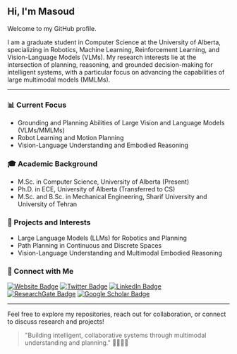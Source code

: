 ## Hi, I'm Masoud

Welcome to my GitHub profile.

I am a graduate student in Computer Science at the University of Alberta, specializing in Robotics, Machine Learning, Reinforcement Learning, and Vision-Language Models (VLMs). My research interests lie at the intersection of planning, reasoning, and grounded decision-making for intelligent systems, with a particular focus on advancing the capabilities of large multimodal models (MMLMs).

---

### 📊 Current Focus
- Grounding and Planning Abilities of Large Vision and Language Models (VLMs/MMLMs)
- Robot Learning and Motion Planning
- Vision-Language Understanding and Embodied Reasoning

### 🎓 Academic Background
- M.Sc. in Computer Science, University of Alberta (Present)
- Ph.D. in ECE, University of Alberta (Transferred to CS)
- M.Sc. and B.Sc. in Mechanical Engineering, Sharif University and University of Tehran

### 🚀 Projects and Interests
- Large Language Models (LLMs) for Robotics and Planning
- Path Planning in Continuous and Discrete Spaces
- Vision-Language Understanding and Multimodal Embodied Reasoning

### 💬 Connect with Me
[![Website Badge](https://img.shields.io/badge/Website-Portfolio-informational?style=flat&logo=google-chrome&logoColor=white&color=0D76A8)](https://sites.google.com/view/masoud-jafaripoor/) 
[![Twitter Badge](https://img.shields.io/badge/Twitter-Profile-informational?style=flat&logo=twitter&logoColor=white&color=1DA1F2)](https://x.com/mjafaripoor110) 
[![LinkedIn Badge](https://img.shields.io/badge/LinkedIn-Profile-informational?style=flat&logo=linkedin&logoColor=white&color=0D76A8)](https://www.linkedin.com/in/masoud-jafaripour/) 
[![ResearchGate Badge](https://img.shields.io/badge/ResearchGate-Profile-informational?style=flat&logo=researchgate&logoColor=white&color=00CCBB)](https://www.researchgate.net/profile/Masoud-Jafaripour-2) 
[![Google Scholar Badge](https://img.shields.io/badge/Google%20Scholar-Profile-informational?style=flat&logo=google-scholar&logoColor=white&color=4285F4)](https://scholar.google.com/citations?hl=en&user=b1sO5xgAAAAJ&view_op=list_works&gmla=AL3_zijVEMnzE6R41dt7g3JjsYILQQzGzA8SbnwKgbMmUHMcIeczJVKO9LiERHhG3Z2Wu6IoIwQwsrE9lK4Hn68A)

---

Feel free to explore my repositories, reach out for collaboration, or connect to discuss research and projects!

> "Building intelligent, collaborative systems through multimodal understanding and planning." 👩‍💻🤖🚀

